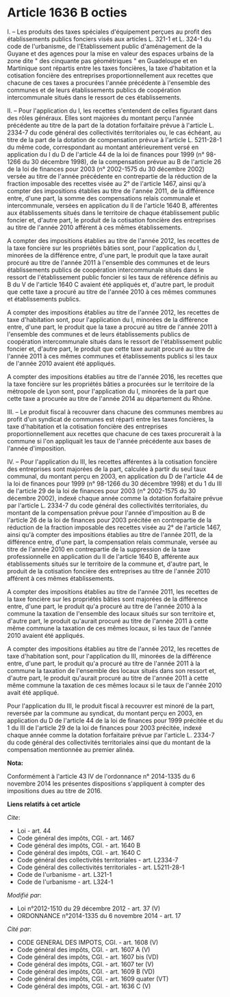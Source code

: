 # Article 1636 B octies

I. – Les produits des taxes spéciales d'équipement perçues au profit des établissements publics fonciers visés aux articles
L. 321-1 et L. 324-1 du code de l'urbanisme, de l'Etablissement public d'aménagement de la Guyane et des agences pour la mise
en valeur des espaces urbains de la zone dite " des cinquante pas géométriques " en Guadeloupe et en Martinique sont répartis
entre les taxes foncières, la taxe d'habitation et la cotisation foncière des entreprises proportionnellement aux recettes
que chacune de ces taxes a procurées l'année précédente à l'ensemble des communes et de leurs établissements publics de
coopération intercommunale situés dans le ressort de ces établissements.

II. – Pour l'application du I, les recettes s'entendent de celles figurant dans des rôles généraux. Elles sont majorées du
montant perçu l'année précédente au titre de la part de la dotation forfaitaire prévue à l'article L. 2334-7 du code général
des collectivités territoriales ou, le cas échéant, au titre de la part de la dotation de compensation prévue à l'article L.
5211-28-1 du même code, correspondant au montant antérieurement versé en application du I du D de l'article 44 de la loi de
finances pour 1999 (n° 98-1266 du 30 décembre 1998), de la compensation prévue au B de l'article 26 de la loi de finances
pour 2003 (n° 2002-1575 du 30 décembre 2002) versée au titre de l'année précédente en contrepartie de la réduction de la
fraction imposable des recettes visée au 2° de l'article 1467, ainsi qu'à compter des impositions établies au titre de
l'année 2011, de la différence entre, d'une part, la somme des compensations relais communale et intercommunale, versées en
application du II de l'article 1640 B, afférentes aux établissements situés dans le territoire de chaque établissement public
foncier et, d'autre part, le produit de la cotisation foncière des entreprises au titre de l'année 2010 afférent à ces mêmes
établissements.

A compter des impositions établies au titre de l'année 2012, les recettes de la taxe foncière sur les propriétés bâties sont,
pour l'application du I, minorées de la différence entre, d'une part, le produit que la taxe aurait procuré au titre de
l'année 2011 à l'ensemble des communes et de leurs établissements publics de coopération intercommunale situés dans le
ressort de l'établissement public foncier si les taux de référence définis au B du V de l'article 1640 C avaient été
appliqués et, d'autre part, le produit que cette taxe a procuré au titre de l'année 2010 à ces mêmes communes et
établissements publics.

A compter des impositions établies au titre de l'année 2012, les recettes de taxe d'habitation sont, pour l'application du I,
minorées de la différence entre, d'une part, le produit que la taxe a procuré au titre de l'année 2011 à l'ensemble des
communes et de leurs établissements publics de coopération intercommunale situés dans le ressort de l'établissement public
foncier et, d'autre part, le produit que cette taxe aurait procuré au titre de l'année 2011 à ces mêmes communes et
établissements publics si les taux de l'année 2010 avaient été appliqués.

A compter des impositions établies au titre de l'année 2016, les recettes que la taxe foncière sur les propriétés bâties a
procurées sur le territoire de la métropole de Lyon sont, pour l'application du I, minorées de la part que cette taxe a
procurée au titre de l'année 2014 au département du Rhône.

III. – Le produit fiscal à recouvrer dans chacune des communes membres au profit d'un syndicat de communes est réparti entre
les taxes foncières, la taxe d'habitation et la cotisation foncière des entreprises proportionnellement aux recettes que
chacune de ces taxes procurerait à la commune si l'on appliquait les taux de l'année précédente aux bases de l'année
d'imposition.

IV. – Pour l'application du III, les recettes afférentes à la cotisation foncière des entreprises sont majorées de la part,
calculée à partir du seul taux communal, du montant perçu en 2003, en application du D de l'article 44 de la loi de finances
pour 1999 (n° 98-1266 du 30 décembre 1998) et du 1 du III de l'article 29 de la loi de finances pour 2003 (n° 2002-1575 du 30
décembre 2002), indexé chaque année comme la dotation forfaitaire prévue par l'article L. 2334-7 du code général des
collectivités territoriales, du montant de la compensation prévue pour l'année d'imposition au B de l'article 26 de la loi de
finances pour 2003 précitée en contrepartie de la réduction de la fraction imposable des recettes visée au 2° de l'article
1467, ainsi qu'à compter des impositions établies au titre de l'année 2011, de la différence entre, d'une part, la
compensation relais communale, versée au titre de l'année 2010 en contrepartie de la suppression de la taxe professionnelle
en application du II de l'article 1640 B, afférente aux établissements situés sur le territoire de la commune et, d'autre
part, le produit de la cotisation foncière des entreprises au titre de l'année 2010 afférent à ces mêmes établissements.

A compter des impositions établies au titre de l'année 2011, les recettes de la taxe foncière sur les propriétés bâties sont
majorées de la différence entre, d'une part, le produit qu'a procuré au titre de l'année 2010 à la commune la taxation de
l'ensemble des locaux situés sur son territoire et, d'autre part, le produit qu'aurait procuré au titre de l'année 2011 à
cette même commune la taxation de ces mêmes locaux, si les taux de l'année 2010 avaient été appliqués.

A compter des impositions établies au titre de l'année 2012, les recettes de taxe d'habitation sont, pour l'application du
III, minorées de la différence entre, d'une part, le produit qu'a procuré au titre de l'année 2011 à la commune la taxation
de l'ensemble des locaux situés dans son ressort et, d'autre part, le produit qu'aurait procuré au titre de l'année 2011 à
cette même commune la taxation de ces mêmes locaux si le taux de l'année 2010 avait été appliqué.

Pour l'application du III, le produit fiscal à recouvrer est minoré de la part, reversée par la commune au syndicat, du
montant perçu en 2003, en application du D de l'article 44 de la loi de finances pour 1999 précitée et du 1 du III de
l'article 29 de la loi de finances pour 2003 précitée, indexé chaque année comme la dotation forfaitaire prévue par l'article
L. 2334-7 du code général des collectivités territoriales ainsi que du montant de la compensation mentionnée au premier
alinéa.

**Nota:**

Conformément à l'article 43 IV de l'ordonnance n° 2014-1335 du 6 novembre 2014 les présentes dispositions s'appliquent à
compter des impositions dues au titre de 2016.

**Liens relatifs à cet article**

_Cite_:

  - Loi - art. 44
  - Code général des impôts, CGI. - art. 1467
  - Code général des impôts, CGI. - art. 1640 B
  - Code général des impôts, CGI. - art. 1640 C
  - Code général des collectivités territoriales - art. L2334-7
  - Code général des collectivités territoriales - art. L5211-28-1
  - Code de l'urbanisme - art. L321-1
  - Code de l'urbanisme - art. L324-1

_Modifié par_:

  - Loi n°2012-1510 du 29 décembre 2012 - art. 37 (V)
  - ORDONNANCE n°2014-1335 du 6 novembre 2014 - art. 17

_Cité par_:

  - CODE GENERAL DES IMPOTS, CGI. - art. 1608 (V)
  - Code général des impôts, CGI. - art. 1607 A (V)
  - Code général des impôts, CGI. - art. 1607 bis (VD)
  - Code général des impôts, CGI. - art. 1607 ter (V)
  - Code général des impôts, CGI. - art. 1609 B (VD)
  - Code général des impôts, CGI. - art. 1609 quater (VT)
  - Code général des impôts, CGI. - art. 1636 C (V)
